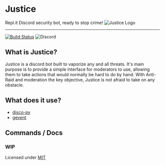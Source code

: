 # Justice

Repl.it Discord security bot, ready to stop crime!
![Justice Logo](https://cdn.discordapp.com/attachments/445724289552089089/549364593563009024/Justice_Discord_128x.png)

---

[![Build Status](https://travis-ci.org/repl-it-discord/Justice.svg?branch=master)](https://travis-ci.org/repl-it-discord/Justice)
![Discord](https://img.shields.io/discord/437048931827056642.svg?label=Repl.it%20Discord)

## What is Justice?

Justice is a discord bot built to vaporize any and all threats. It's main purpose is to provide a simple interface for
moderators to use, allowing them to take actions that would normally be hard to do by hand. With Anti-Raid and moderation
the key objective, Justice is not afraid to take on any obstacle.

## What does it use?

  * [disco-py](https://github.com/b1naryth1ef/disco)
  * [gevent](https://github.com/gevent/gevent)

## Commands / Docs

### WIP

Licensed under [MIT](https://github.com/repl-it-discord/Justice/blob/master/LICENSE)

